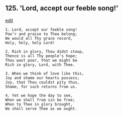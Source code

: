 
## 125.  'Lord, accept our feeble song!'
[edit](https://docs.google.com/document/d/1v509_N5zeKmkg1h8uOo%2Dt3PNUx7kIe7I/edit?mode=html)



    1. Lord, accept our feeble song!
    Pow’r and praise to Thee belong;
    We would all Thy grace record,
    Holy, holy, holy Lord!

    2. Rich in glory, Thou didst stoop, 
    Thence is all Thy people’s hope;
    Thou wast poor, that we might be 
    Rich in glory, Lord, with Thee.

    3. When we think of love like this,
    Joy and shame our hearts possess;
    Joy, that Thou couldst pity thus, 
    Shame, for such returns from us.

    4. Yet we hope the day to see,
    When we shall from sin be free;
    When to Thee in glory brought,
    We shall serve Thee as we ought.
